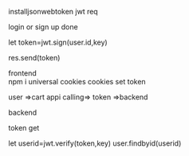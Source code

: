 installjsonwebtoken
jwt req

login or sign up done

let token=jwt.sign(user.id,key)

res.send(token)

frontend  
npm i universal cookies
cookies set token

user =>cart
appi calling=> token =>backend




backend 

token get

let userid=jwt.verify(token,key)
user.findbyid(userid)




